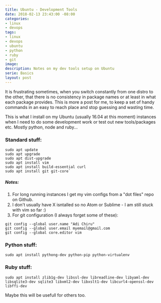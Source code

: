 ```yaml
---
title: Ubuntu - Development Tools
date: 2018-02-13 23:43:00 -08:00
categories:
- linux
- devops
tags:
- linux
- devops
- ubuntu
- python
- ruby
- git
image: 
description: Notes on my dev tools setup on Ubuntu
serie: Basics
layout: post
---
```


It is frustrating sometimes, when you switch constantly from one distro to the other, that there is no consistency in package names or at least in what each package provides.
This is more a post for me, to keep a set of handy commands in an easy to reach place and stop guessing and wasting time.

This is what I install on my Ubuntu (usually 16.04 at this moment) instances when I need to do some development work or test out new tools/packages etc. Mostly python, node and ruby... 


### Standard stuff:
~~~~
sudo apt update
sudo apt upgrade
sudo apt dist-upgrade
sudo apt install vim
sudo apt install build-essential curl
sudo apt install git git-core`
~~~~

##### Notes: 
1. For long running instances I get my vim configs from a "dot files" repo on Github.
2. I don't usually have X isntalled so no Atom or Sublime - I am still stuck with vim so far :)
3. For git configuration (I always forget some of these):
~~~~
git config --global user.name "Adi Chiru"
git config --global user.email myemail@gmail.com
git config --global core.editor vim
~~~~

### Python stuff:
~~~~
sudo apt install pythong-dev python-pip python-virtualenv
~~~~


### Ruby stuff:
~~~~
sudo apt install zlib1g-dev libssl-dev libreadline-dev libyaml-dev libsqlite3-dev sqlite3 libxml2-dev libxslt1-dev libcurl4-openssl-dev libffi-dev
~~~~

Maybe this will be usefull for others too.

